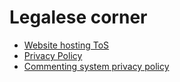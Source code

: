 # Legalese corner

* [Website hosting ToS](tos.md)
* [Privacy Policy](privacy-recaptimesquad.md)
* [Commenting system privacy policy](privacy-comments.md)
